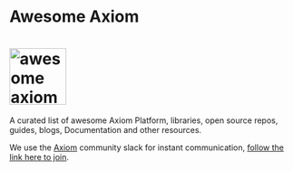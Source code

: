 # Awesome Axiom

# <img src="https://user-images.githubusercontent.com/24816990/191011807-77fe34f2-9233-42a4-b94b-091a940345fd.png" width="100" alt="awesome axiom">


A curated list of awesome Axiom Platform, libraries, open source repos, guides, blogs, Documentation and other resources.

We use the [Axiom](https://axiomfm.slack.com/ssb/redirect) community slack for instant communication, [follow the link here to join](https://www.axiom.co/support).


